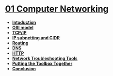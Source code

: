 # [01 Computer Networking](/MAIN/01%20Computer%20Networking)
- **[Intoduction](/MAIN/01%20Computer%20Networking/01%20Introduction.md)**
- **[OSI model](/MAIN/01%20Computer%20Networking/02%20OSI%20Model.md)**
- **[TCP/IP](/MAIN/01%20Computer%20Networking/03%20TCP_IP.md)**
- **[IP subnetting and CIDR](/MAIN/01%20Computer%20Networking/04%20IP%20subnetting%20and%20CIDR.md)**
- **[Routing](/MAIN/01%20Computer%20Networking/05%20Routing.md)**
- **[DNS](/MAIN/01%20Computer%20Networking/06%20DNS.md)**
- **[HTTP](/MAIN/01%20Computer%20Networking/07%20HTTP.md)**
- **[Network Troubleshooting Tools](/MAIN/01%20Computer%20Networking/08%20Network%20Troubleshooting%20Tools.md)**
- **[Putting the Toolbox Together](/MAIN/01%20Computer%20Networking/08%20Putting%20the%20Toolbox%20Together.md)**
- **[Conclusion]()**